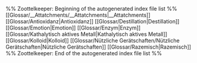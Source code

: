%% Zoottelkeeper: Beginning of the autogenerated index file list  %%
 [[Glossar/__Attatchments/__Attatchments|__Attatchments]]
 [[Glossar/Antioxidanz|Antioxidanz]]
 [[Glossar/Destillation|Destillation]]
 [[Glossar/Emotion|Emotion]]
 [[Glossar/Enzym|Enzym]]
 [[Glossar/Kathalytisch aktives Metall|Kathalytisch aktives Metall]]
 [[Glossar/Kolloid|Kolloid]]
 [[Glossar/Nützliche Gerätschaften/Nützliche Gerätschaften|Nützliche Gerätschaften]]
 [[Glossar/Razemisch|Razemisch]]
%% Zoottelkeeper: End of the autogenerated index file list  %%
